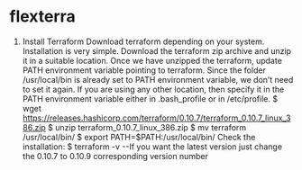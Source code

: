# flexterra
1. Install Terraform
Download terraform depending on your system. Installation is very simple. Download the terraform zip archive and unzip it in a suitable location. Once we have unzipped the terraform, update PATH environment variable pointing to terraform. Since the folder /usr/local/bin is already set to PATH environment variable, we don’t need to set it again. If you are using any other location, then specify it in the PATH environment variable either in .bash_profile or in /etc/profile.
$ wget https://releases.hashicorp.com/terraform/0.10.7/terraform_0.10.7_linux_386.zip
$ unzip terraform_0.10.7_linux_386.zip
$ mv terraform /usr/local/bin/
$ export PATH=$PATH:/usr/local/bin/
Check the installation: 
$ terraform -v
--If you want the latest version just change the 0.10.7 to 0.10.9 corresponding version number

